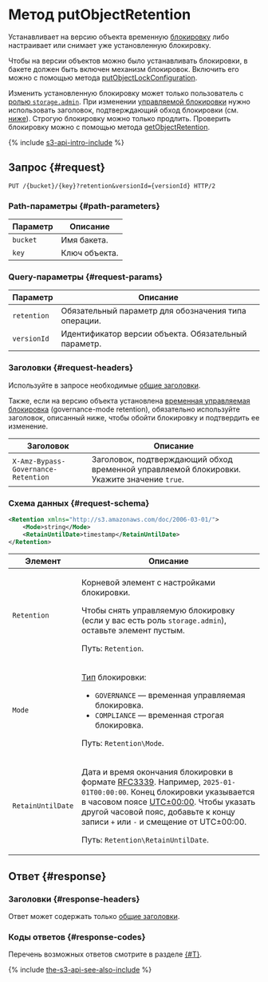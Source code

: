 # Метод putObjectRetention

Устанавливает на версию объекта временную [блокировку](../../../concepts/object-lock.md) либо настраивает или снимает уже установленную блокировку.

Чтобы на версии объектов можно было устанавливать блокировки, в бакете должен быть включен механизм блокировок. Включить его можно с помощью метода [putObjectLockConfiguration](../bucket/putobjectlockconfiguration.md).

Изменить установленную блокировку может только пользователь с [ролью `storage.admin`](../../../security/index.md). При изменении [управляемой блокировки](../../../concepts/object-lock.md#types) нужно использовать заголовок, подтверждающий обход блокировки (см. [ниже](#request-headers)). Строгую блокировку можно только продлить. Проверить блокировку можно с помощью метода [getObjectRetention](getobjectretention.md).

{% include [s3-api-intro-include](../../../../_includes/storage/s3-api-intro-include.md) %}

## Запрос {#request}

```http
PUT /{bucket}/{key}?retention&versionId={versionId} HTTP/2
```

### Path-параметры {#path-parameters}

Параметр | Описание
----- | -----
`bucket` | Имя бакета.
`key` | Ключ объекта.

### Query-параметры {#request-params}

Параметр | Описание
----- | -----
`retention` | Обязательный параметр для обозначения типа операции.
`versionId` | Идентификатор версии объекта. Обязательный параметр.

### Заголовки {#request-headers}

Используйте в запросе необходимые [общие заголовки](../common-request-headers.md).

Также, если на версию объекта установлена [временная управляемая блокировка](../../../concepts/object-lock.md#types) (governance-mode retention), обязательно используйте заголовок, описанный ниже, чтобы обойти блокировку и подтвердить ее изменение.

Заголовок | Описание
--- | ---
`X-Amz-Bypass-Governance-Retention` | Заголовок, подтверждающий обход временной управляемой блокировки. Укажите значение `true`.

### Схема данных {#request-schema}

```xml
<Retention xmlns="http://s3.amazonaws.com/doc/2006-03-01/">
    <Mode>string</Mode>
    <RetainUntilDate>timestamp</RetainUntilDate>
</Retention>
```

Элемент | Описание
----- | -----
`Retention` | <p>Корневой элемент с настройками блокировки.</p><p>Чтобы снять управляемую блокировку (если у вас есть роль `storage.admin`), оставьте элемент пустым.</p><p>Путь: `Retention`.</p>
`Mode` | <p>[Тип](../../../concepts/object-lock.md#types) блокировки:</p><ul><li>`GOVERNANCE` — временная управляемая блокировка.</li><li>`COMPLIANCE` — временная строгая блокировка.</li></ul><p>Путь: `Retention\Mode`.</p>
`RetainUntilDate` | <p>Дата и время окончания блокировки в формате [RFC3339](https://www.ietf.org/rfc/rfc3339.txt). Например, `2025-01-01T00:00:00`. Конец блокировки указывается в часовом поясе [UTC±00:00](https://ru.wikipedia.org/wiki/UTC±00:00). Чтобы указать другой часовой пояс, добавьте к концу записи `+` или `-` и смещение от UTC±00:00.</p><p>Путь: `Retention\RetainUntilDate`.</p>

## Ответ {#response}

### Заголовки {#response-headers}

Ответ может содержать только [общие заголовки](../common-response-headers.md).

### Коды ответов {#response-codes}

Перечень возможных ответов смотрите в разделе [{#T}](../response-codes.md).

{% include [the-s3-api-see-also-include](../../../../_includes/storage/the-s3-api-see-also-include.md) %}